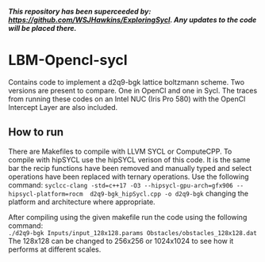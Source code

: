 ***This repository has been superceeded by: https://github.com/WSJHawkins/ExploringSycl.
Any updates to the code will be placed there.***

# LBM-Opencl-sycl
Contains code to implement a d2q9-bgk lattice boltzmann scheme. Two versions are present to compare. One in OpenCl and one in Sycl.
The traces from running these codes on an Intel NUC (Iris Pro 580) with the OpenCl Intercept Layer are also included.

## How to run
There are Makefiles to compile with LLVM SYCL or ComputeCPP.
To compile with hipSYCL use the hipSYCL verison of this code. It is the same bar the recip functions have been removed and manually typed and select operations have been replaced with ternary operations. Use the following command:
``` syclcc-clang -std=c++17 -O3 --hipsycl-gpu-arch=gfx906 --hipsycl-platform=rocm  d2q9-bgk_hipSycl.cpp -o d2q9-bgk ```
changing the platform and architecture where appropriate.


After compiling using the given makefile run the code using the following command:  
``` ./d2q9-bgk Inputs/input_128x128.params Obstacles/obstacles_128x128.dat ```  
The 128x128 can be changed to 256x256 or 1024x1024 to see how it performs at different scales.


